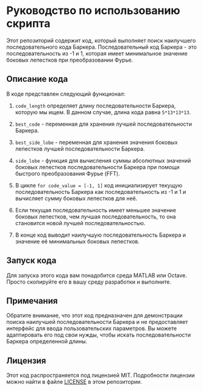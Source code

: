 # Руководство по использованию скрипта

Этот репозиторий содержит код, который выполняет поиск наилучшего последовательного кода Баркера. Последовательный код Баркера - это последовательность из -1 и 1, которая имеет минимальное значение боковых лепестков при преобразовании Фурье.

## Описание кода

В коде представлен следующий функционал:

1. `code_length` определяет длину последовательности Баркера, которую мы ищем. В данном случае, длина кода равна `5*13*13*13`.

2. `best_code` - переменная для хранения лучшей последовательности Баркера.

3. `best_side_lobe` - переменная для хранения значения боковых лепестков лучшей последовательности Баркера.

4. `side_lobe` - функция для вычисления суммы абсолютных значений боковых лепестков последовательности Баркера при помощи быстрого преобразования Фурье (FFT).

5. В цикле `for code_value = [-1, 1]` код инициализирует текущую последовательность Баркера как последовательность из -1 и 1 и вычисляет сумму боковых лепестков для неё.

6. Если текущая последовательность имеет меньшее значение боковых лепестков, чем лучшая последовательность, то она становится новой лучшей последовательностью.

7. В конце код выводит наилучшую последовательность Баркера и значение её минимальных боковых лепестков.

## Запуск кода

Для запуска этого кода вам понадобится среда MATLAB или Octave. Просто скопируйте его в вашу среду разработки и выполните.

## Примечания

Обратите внимание, что этот код предназначен для демонстрации поиска наилучшей последовательности Баркера и не предоставляет интерфейс для ввода пользовательских параметров. Вы можете адаптировать его под свои нужды, чтобы искать последовательности Баркера определенной длины.

## Лицензия

Этот код распространяется под лицензией MIT. Подробности лицензии можно найти в файле [LICENSE](LICENSE) в этом репозитории.
